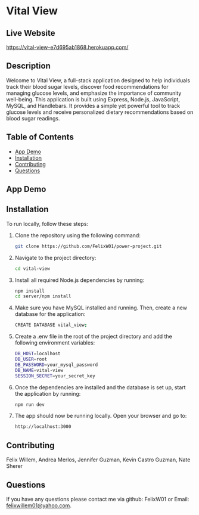 # Vital View

## Live Website 
https://vital-view-e7d695ab1868.herokuapp.com/

## Description
Welcome to Vital View, a full-stack application designed to help individuals track their blood sugar levels, discover food recommendations for managing glucose levels, and emphasize the importance of community well-being. This application is built using Express, Node.js, JavaScript, MySQL, and Handlebars. It provides a simple yet powerful tool to track glucose levels and receive personalized dietary recommendations based on blood sugar readings.

## Table of Contents
- [App Demo](#app-demo)
- [Installation](#installation)
- [Contributing](#contributing)
- [Questions](#questions)

## App Demo



## Installation
To run locally, follow these steps:

1. Clone the repository using the following command:
    ```bash
    git clone https://github.com/FelixW01/power-project.git
    ```

2. Navigate to the project directory:
    ```bash
    cd vital-view
    ```
    
3. Install all required Node.js dependencies by running:
    ```bash
    npm install
    cd server/npm install
    ```

4. Make sure you have MySQL installed and running. Then, create a new database for the application:
    ```bash
    CREATE DATABASE vital_view;
    ```
    
5. Create a .env file in the root of the project directory and add the following environment variables:
    ```bash
    DB_HOST=localhost
    DB_USER=root
    DB_PASSWORD=your_mysql_password
    DB_NAME=vital-view
    SESSION_SECRET=your_secret_key
    ```
6. Once the dependencies are installed and the database is set up, start the application by running:
    ```bash
    npm run dev
    ```
7. The app should now be running locally. Open your browser and go to:
    ```bash
    http://localhost:3000
    ```
## Contributing
Felix Willem, Andrea Merlos, Jennifer Guzman, Kevin Castro Guzman, Nate Sherer
## Questions
If you have any questions please contact me via github: FelixW01 or Email: felixwillem01@yahoo.com.
